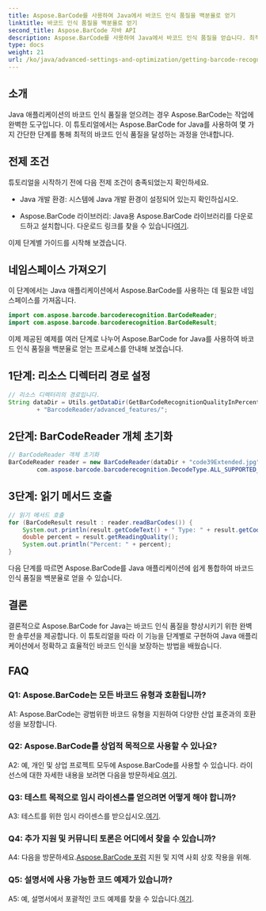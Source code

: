 ```yaml
---
title: Aspose.BarCode를 사용하여 Java에서 바코드 인식 품질을 백분율로 얻기
linktitle: 바코드 인식 품질을 백분율로 얻기
second_title: Aspose.BarCode 자바 API
description: Aspose.BarCode를 사용하여 Java에서 바코드 인식 품질을 얻습니다. 최적의 결과를 얻으려면 단계별 가이드를 따르십시오.
type: docs
weight: 21
url: /ko/java/advanced-settings-and-optimization/getting-barcode-recognition-quality-percent/
---
```

## 소개

Java 애플리케이션의 바코드 인식 품질을 얻으려는 경우 Aspose.BarCode는 작업에 완벽한 도구입니다. 이 튜토리얼에서는 Aspose.BarCode for Java를 사용하여 몇 가지 간단한 단계를 통해 최적의 바코드 인식 품질을 달성하는 과정을 안내합니다.

## 전제 조건

튜토리얼을 시작하기 전에 다음 전제 조건이 충족되었는지 확인하세요.

- Java 개발 환경: 시스템에 Java 개발 환경이 설정되어 있는지 확인하십시오.

-  Aspose.BarCode 라이브러리: Java용 Aspose.BarCode 라이브러리를 다운로드하고 설치합니다. 다운로드 링크를 찾을 수 있습니다[여기](https://releases.aspose.com/barcode/java/).

이제 단계별 가이드를 시작해 보겠습니다.

## 네임스페이스 가져오기

이 단계에서는 Java 애플리케이션에서 Aspose.BarCode를 사용하는 데 필요한 네임스페이스를 가져옵니다.

```java
import com.aspose.barcode.barcoderecognition.BarCodeReader;
import com.aspose.barcode.barcoderecognition.BarCodeResult;


```

이제 제공된 예제를 여러 단계로 나누어 Aspose.BarCode for Java를 사용하여 바코드 인식 품질을 백분율로 얻는 프로세스를 안내해 보겠습니다.

## 1단계: 리소스 디렉터리 경로 설정

```java
// 리소스 디렉터리의 경로입니다.
String dataDir = Utils.getDataDir(GetBarCodeRecognitionQualityInPercent.class)
		+ "BarcodeReader/advanced_features/";
```

## 2단계: BarCodeReader 개체 초기화

```java
// BarCodeReader 객체 초기화
BarCodeReader reader = new BarCodeReader(dataDir + "code39Extended.jpg",
		com.aspose.barcode.barcoderecognition.DecodeType.ALL_SUPPORTED_TYPES);
```

## 3단계: 읽기 메서드 호출

```java
// 읽기 메서드 호출
for (BarCodeResult result : reader.readBarCodes()) {
	System.out.println(result.getCodeText() + " Type: " + result.getCodeType());
	double percent = result.getReadingQuality();
	System.out.println("Percent: " + percent);
}
```

다음 단계를 따르면 Aspose.BarCode를 Java 애플리케이션에 쉽게 통합하여 바코드 인식 품질을 백분율로 얻을 수 있습니다.

## 결론

결론적으로 Aspose.BarCode for Java는 바코드 인식 품질을 향상시키기 위한 완벽한 솔루션을 제공합니다. 이 튜토리얼을 따라 이 기능을 단계별로 구현하여 Java 애플리케이션에서 정확하고 효율적인 바코드 인식을 보장하는 방법을 배웠습니다.

## FAQ

### Q1: Aspose.BarCode는 모든 바코드 유형과 호환됩니까?

A1: Aspose.BarCode는 광범위한 바코드 유형을 지원하여 다양한 산업 표준과의 호환성을 보장합니다.

### Q2: Aspose.BarCode를 상업적 목적으로 사용할 수 있나요?

 A2: 예, 개인 및 상업 프로젝트 모두에 Aspose.BarCode를 사용할 수 있습니다. 라이선스에 대한 자세한 내용을 보려면 다음을 방문하세요.[여기](https://purchase.aspose.com/buy).

### Q3: 테스트 목적으로 임시 라이센스를 얻으려면 어떻게 해야 합니까?

A3: 테스트를 위한 임시 라이센스를 받으십시오.[여기](https://purchase.aspose.com/temporary-license/).

### Q4: 추가 지원 및 커뮤니티 토론은 어디에서 찾을 수 있습니까?

 A4: 다음을 방문하세요.[Aspose.BarCode 포럼](https://forum.aspose.com/c/barcode/13) 지원 및 지역 사회 상호 작용을 위해.

### Q5: 설명서에 사용 가능한 코드 예제가 있습니까?

 A5: 예, 설명서에서 포괄적인 코드 예제를 찾을 수 있습니다.[여기](https://reference.aspose.com/barcode/java/).